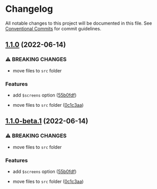 # Changelog

All notable changes to this project will be documented in this file. See [Conventional Commits](https://conventionalcommits.org) for commit guidelines.

## [1.1.0](https://github.com/unsass/grid/compare/v1.0.1...v1.1.0) (2022-06-14)


### ⚠ BREAKING CHANGES

* move files to `src` folder

### Features

* add `$screens` option ([55b0fdf](https://github.com/unsass/grid/commit/55b0fdfd136f88031c5571e29ad22093c8ce2f04))


* move files to `src` folder ([0c1c3aa](https://github.com/unsass/grid/commit/0c1c3aae7deb278b46c29b0afe8a58d5dbb7e8b2))

## [1.1.0-beta.1](https://github.com/unsass/grid/compare/v1.0.1...v1.1.0-beta.1) (2022-06-14)


### ⚠ BREAKING CHANGES

* move files to `src` folder

### Features

* add `$screens` option ([55b0fdf](https://github.com/unsass/grid/commit/55b0fdfd136f88031c5571e29ad22093c8ce2f04))


* move files to `src` folder ([0c1c3aa](https://github.com/unsass/grid/commit/0c1c3aae7deb278b46c29b0afe8a58d5dbb7e8b2))
